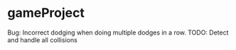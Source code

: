 # gameProject

Bug: Incorrect dodging when doing multiple dodges in a row.
TODO: Detect and handle all collisions
